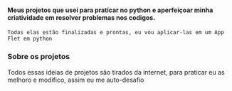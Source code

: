 <h4>Meus projetos que usei para pratícar no python e aperfeiçoar minha criatividade em resolver problemas nos codigos.</h4>
<code>Todas elas estão finalizadas e prontas, eu vou aplicar-las em um App Flet em python</code>



<h3>Sobre os projetos</h3>
<p>Todos essas ideias de projetos são tirados da internet, para praticar eu as melhoro e modifico, assim eu me auto-desafío</p>
